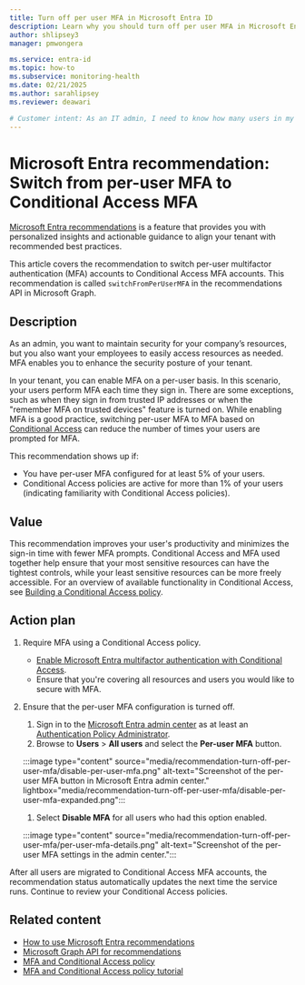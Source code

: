 ```yaml
---
title: Turn off per user MFA in Microsoft Entra ID
description: Learn why you should turn off per user MFA in Microsoft Entra ID with Microsoft Entra recommendations
author: shlipsey3
manager: pmwongera

ms.service: entra-id
ms.topic: how-to
ms.subservice: monitoring-health
ms.date: 02/21/2025
ms.author: sarahlipsey
ms.reviewer: deawari

# Customer intent: As an IT admin, I need to know how many users in my tenant are using per-user MFA so I can make a plan to switch to Conditional Access MFA.
---
```


# Microsoft Entra recommendation: Switch from per-user MFA to Conditional Access MFA

[Microsoft Entra recommendations](overview-recommendations.md) is a feature that provides you with personalized insights and actionable guidance to align your tenant with recommended best practices.

This article covers the recommendation to switch per-user multifactor authentication (MFA) accounts to Conditional Access MFA accounts. This recommendation is called `switchFromPerUserMFA` in the recommendations API in Microsoft Graph.

## Description

As an admin, you want to maintain security for your company’s resources, but you also want your employees to easily access resources as needed. MFA enables you to enhance the security posture of your tenant.

In your tenant, you can enable MFA on a per-user basis. In this scenario, your users perform MFA each time they sign in. There are some exceptions, such as when they sign in from trusted IP addresses or when the "remember MFA on trusted devices" feature is turned on. While enabling MFA is a good practice, switching per-user MFA to MFA based on [Conditional Access](../conditional-access/overview.md) can reduce the number of times your users are prompted for MFA.

This recommendation shows up if:

- You have per-user MFA configured for at least 5% of your users.
- Conditional Access policies are active for more than 1% of your users (indicating familiarity with Conditional Access policies).

## Value 

This recommendation improves your user's productivity and minimizes the sign-in time with fewer MFA prompts. Conditional Access and MFA used together help ensure that your most sensitive resources can have the tightest controls, while your least sensitive resources can be more freely accessible. For an overview of available functionality in Conditional Access, see [Building a Conditional Access policy](../conditional-access/concept-conditional-access-policies.md).

## Action plan

1. Require MFA using a Conditional Access policy.
    - [Enable Microsoft Entra multifactor authentication with Conditional Access](../authentication/tutorial-enable-azure-mfa.md).
    - Ensure that you're covering all resources and users you would like to secure with MFA.
1. Ensure that the per-user MFA configuration is turned off.
    1. Sign in to the [Microsoft Entra admin center](https://entra.microsoft.com) as at least an [Authentication Policy Administrator](../role-based-access-control/permissions-reference.md#authentication-policy-administrator).
    1. Browse to **Users** > **All users** and select the **Per-user MFA** button.

    :::image type="content" source="media/recommendation-turn-off-per-user-mfa/disable-per-user-mfa.png" alt-text="Screenshot of the per-user MFA button in Microsoft Entra admin center." lightbox="media/recommendation-turn-off-per-user-mfa/disable-per-user-mfa-expanded.png":::

    1. Select **Disable MFA** for all users who had this option enabled.

    :::image type="content" source="media/recommendation-turn-off-per-user-mfa/per-user-mfa-details.png" alt-text="Screenshot of the per-user MFA settings in the admin center.":::
    
After all users are migrated to Conditional Access MFA accounts, the recommendation status automatically updates the next time the service runs. Continue to review your Conditional Access policies.

## Related content

- [How to use Microsoft Entra recommendations](howto-use-recommendations.md)
- [Microsoft Graph API for recommendations](/graph/api/resources/recommendation)
- [MFA and Conditional Access policy](../conditional-access/policy-all-users-mfa-strength.md)
- [MFA and Conditional Access policy tutorial](../authentication/tutorial-enable-azure-mfa.md)
